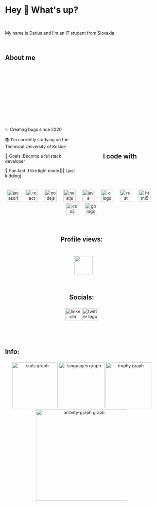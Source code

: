 

<h1 align="left">Hey 👋 What's up?</h1>

<br>
<p align="left">My name is Darius and I'm an IT student from Slovakia</p>
<br>

###

<h2 align="left">About me</h2>

###

<div style="margin-top: 5vh">
    <div style="float: left; max-width: 50%">
        <p>✨ Creating bugs since 2020</p>
        <p>📚 I'm currently studying on the Technical University of Košice</p>
        <p>🎯 Goals: Become a fullstack developer</p>
        <p>🎲 Fun fact: I like light mode🤫🤞 (just kidding)</p>
    </div>
</div>
<br><br><br><br>

###

<h2 align="center">I code with</h2>

###

<br clear="both">

###

<div align="center">
  <img src="https://cdn.jsdelivr.net/gh/devicons/devicon/icons/javascript/javascript-original.svg" height="40" alt="javascript logo"  />
  <img width="14" />
  <img src="https://cdn.jsdelivr.net/gh/devicons/devicon/icons/react/react-original.svg" height="40" alt="react logo"  />
  <img width="14" />
  <img src="https://cdn.jsdelivr.net/gh/devicons/devicon/icons/nodejs/nodejs-original.svg" height="40" alt="nodejs logo"  />
  <img width="14" />
  <img src="https://cdn.jsdelivr.net/gh/devicons/devicon/icons/nestjs/nestjs-original.svg" height="40" alt="nestjs logo"  />
  <img width="14" />
  <img src="https://cdn.jsdelivr.net/gh/devicons/devicon/icons/java/java-original.svg" height="40" alt="java logo"  />
  <img width="14" />
  <img src="https://cdn.jsdelivr.net/gh/devicons/devicon/icons/c/c-original.svg" height="40" alt="c logo"  />
  <img width="14" />
  <img src="https://cdn.jsdelivr.net/gh/devicons/devicon/icons/rust/rust-original.svg" height="40" alt="rust logo"  />
  <img width="14" />
  <img src="https://cdn.jsdelivr.net/gh/devicons/devicon/icons/html5/html5-original.svg" height="40" alt="html5 logo"  />
  <img width="14" />
  <img src="https://cdn.jsdelivr.net/gh/devicons/devicon/icons/css3/css3-original.svg" height="40" alt="css3 logo"  />
  <img width="14" />
  <img src="https://cdn.jsdelivr.net/gh/devicons/devicon/icons/go/go-original.svg" height="40" alt="go logo"  />
</div>
<br><br>

###

<h2 align="center" style="padding-bottom: 25px">Profile views:</h2>
<div align="center">
    <img src="https://profile-counter.glitch.me/CodeWithDareios/count.svg?"  style="margin-left: 2.5%; height: 60px" align="center"/>
</div>
<br><br>

###

<h2 align="center">Socials:</h2>

###

<div align="center">
  <img src="https://raw.githubusercontent.com/maurodesouza/profile-readme-generator/master/src/assets/icons/social/linkedin/default.svg" width="52" height="40" alt="linkedin logo"  />
  <img src="https://raw.githubusercontent.com/maurodesouza/profile-readme-generator/master/src/assets/icons/social/twitter/default.svg" width="52" height="40" alt="twitter logo"  />
</div>
<br>

###

<br clear="both">

<h2 align="left">Info:</h2>

###

<div align="center">
  <img src="https://github-readme-stats.vercel.app/api?username=CodeWithDareios&hide_title=false&hide_rank=false&show_icons=true&include_all_commits=true&count_private=true&disable_animations=false&theme=dracula&locale=en&hide_border=false&order=1" height="150" alt="stats graph"  />
  <img src="https://github-readme-stats.vercel.app/api/top-langs?username=CodeWithDareios&locale=en&hide_title=false&layout=compact&card_width=320&langs_count=5&theme=dracula&hide_border=false&order=2" height="150" alt="languages graph"  />
  <img src="https://github-profile-trophy.vercel.app?username=CodeWithDareios&theme=dracula&column=-1&row=1&margin-w=8&margin-h=8&no-bg=false&no-frame=false&order=4" height="150" alt="trophy graph"  />
  <img src="https://github-readme-activity-graph.vercel.app/graph?username=CodeWithDareios&radius=16&theme=react&area=true&order=5" height="300" alt="activity-graph graph"  />
</div>

###
